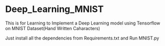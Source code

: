 # Deep_Learning_MNIST
This is for Learning to Implement a Deep Learning model using Tensorflow on MNIST Dataset(Hand Written Caharacters)

Just install all the dependencies from Requirements.txt and Run MNIST.py
